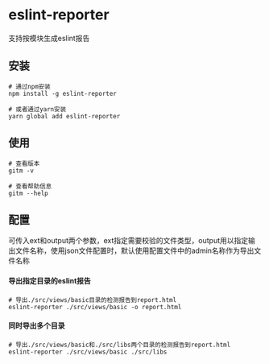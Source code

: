 # eslint-reporter
支持按模块生成eslint报告

## 安装
```
# 通过npm安装
npm install -g eslint-reporter

# 或者通过yarn安装
yarn global add eslint-reporter
```

## 使用
```
# 查看版本
gitm -v

# 查看帮助信息
gitm --help
```

## 配置
可传入ext和output两个参数，ext指定需要校验的文件类型，output用以指定输出文件名称，使用json文件配置时，默认使用配置文件中的admin名称作为导出文件名称

#### 导出指定目录的eslint报告
```
# 导出./src/views/basic目录的检测报告到report.html
eslint-reporter ./src/views/basic -o report.html
```


#### 同时导出多个目录
```
# 导出./src/views/basic和./src/libs两个目录的检测报告到report.html
eslint-reporter ./src/views/basic ./src/libs
```
